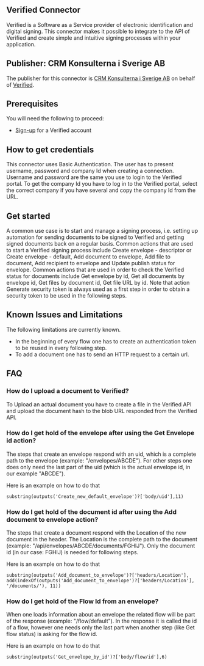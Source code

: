 ## Verified Connector
Verified is a Software as a Service provider of electronic identification and digital signing. This connector makes it possible to integrate to the API of Verified and create simple and intuitive signing processes within your application.

## Publisher: CRM Konsulterna i Sverige AB
The publisher for this connector is [CRM Konsulterna i Sverige AB](https://crmkonsutlerna.se) on behalf of [Verified](https://verified.eu).

## Prerequisites
You will need the following to proceed:
* [Sign-up](https://verified.eu/en/) for a Verified account

## How to get credentials
This connector uses Basic Authentication. The user has to present username, password and company Id when creating a connection. Username and password are the same you use to login to the Verified portal.
To get the company Id you have to log in to the Verified portal, select the correct company if you have several and copy the company Id from the URL.

## Get started
A common use case is to start and manage a signing process, i.e. setting up automation for sending documents to be signed to Verified and getting signed documents back on a regular basis. Common actions that are used to start a Verified signing process include Create envelope - descriptor or Create envelope - default, Add document to envelope, Add file to document, Add recipient to envelope and Update publish status for envelope. Common actions that are used in order to check the Verified status for documents include Get envelope by id, Get all documents by envelope id, Get files by document id, Get file URL by id. Note that action Generate security token is always used as a first step in order to obtain a security token to be used in the following steps. 

## Known Issues and Limitations
The following limitations are currently known.
- In the beginning of every flow one has to create an authentication token to be reused in every following step.
- To add a document one has to send an HTTP request to a certain url.

## FAQ

### How do I upload a document to Verified?
To Upload an actual document you have to create a file in the Verified API and upload the document hash to the blob URL responded from the Verified API.

### How do I get hold of the envelope after using the Get Envelope id action?
The steps that create an envelope respond with an uid, which is a complete path to the envelope (example: "/envelopes/ABCDE"). For other steps one does only need the last part of the uid (which is the actual envelope id, in our example "ABCDE"). 

Here is an example on how to do that

```
substring(outputs('Create_new_default_envelope')?['body/uid'],11)
```

### How do I get hold of the document id after using the Add document to envelope action? 
The steps that create a document respond with the Location of the new document in the header. The Location is the complete path to the document (example: "/api/envelopes/ABCDE/documents/FGHIJ"). Only the document id (in our case: FGHIJ) is needed for following steps.

Here is an example on how to do that

```
substring(outputs('Add_document_to_envelope')?['headers/Location'], add(indexOf(outputs('Add_document_to_envelope')?['headers/Location'], '/documents/'), 11))
```

### How do I get hold of the Flow Id from an envelope?
When one loads information about an envelope the related flow will be part of the response (example: "/flow/default"). In the response it is called the id of a flow, however one needs only the last part when another step (like Get flow status) is asking for the flow id.

Here is an example on how to do that

```
substring(outputs('Get_envelope_by_id')?['body/flow/id'],6)
```
